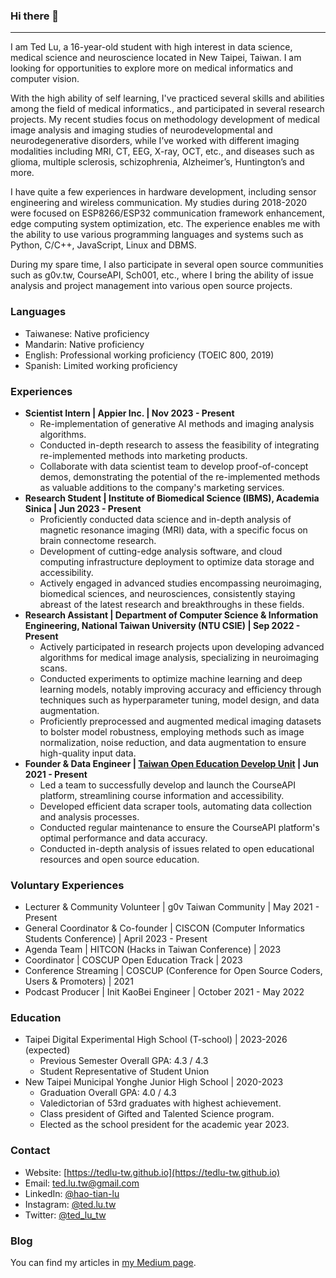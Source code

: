 ### Hi there 👋
---
I am Ted Lu, a 16-year-old student with high interest in data science, medical science and neuroscience located in New Taipei, Taiwan. I am looking for opportunities to explore more on medical informatics and computer vision. 

With the high ability of self learning, I've practiced several skills and abilities among the field of medical informatics., and participated in several research projects. My recent studies focus on methodology development of medical image analysis and imaging studies of neurodevelopmental and neurodegenerative disorders, while I’ve worked with different imaging modalities including MRI, CT, EEG, X-ray, OCT, etc., and diseases such as glioma, multiple sclerosis, schizophrenia, Alzheimer’s, Huntington’s and more. 

I have quite a few experiences in hardware development, including sensor engineering and wireless communication. My studies during 2018-2020 were focused on ESP8266/ESP32 communication framework enhancement, edge computing system optimization, etc. The experience enables me with the ability to use various programming languages and systems such as Python, C/C++, JavaScript, Linux and DBMS. 

During my spare time, I also participate in several open source communities such as g0v.tw, CourseAPI, Sch001, etc., where I bring the ability of issue analysis and project management into various open source projects.

### Languages

- Taiwanese: Native proficiency
- Mandarin: Native proficiency
- English: Professional working proficiency (TOEIC 800, 2019)
- Spanish: Limited working proficiency

### Experiences

- **Scientist Intern | Appier Inc. | Nov 2023 - Present**
    - Re-implementation of generative AI methods and imaging analysis algorithms. 
    - Conducted in-depth research to assess the feasibility of integrating re-implemented methods into marketing products. 
    - Collaborate with data scientist team to develop proof-of-concept demos, demonstrating the potential of the re-implemented methods as valuable additions to the company's marketing services.
- **Research Student | Institute of Biomedical Science (IBMS), Academia Sinica | Jun 2023 - Present**
    - Proficiently conducted data science and in-depth analysis of magnetic resonance imaging (MRI) data, with a specific focus on brain connectome research.
    - Development of cutting-edge analysis software, and cloud computing infrastructure deployment to optimize data storage and accessibility.
    - Actively engaged in advanced studies encompassing neuroimaging, biomedical sciences, and neurosciences, consistently staying abreast of the latest research and breakthroughs in these fields.
- **Research Assistant | Department of Computer Science & Information Engineering, National Taiwan University (NTU CSIE) | Sep 2022 - Present**
    - Actively participated in research projects upon developing advanced algorithms for medical image analysis, specializing in neuroimaging scans. 
    -  Conducted experiments to optimize machine learning and deep learning models, notably improving accuracy and efficiency through techniques such as hyperparameter tuning, model design, and data augmentation. 
    - Proficiently preprocessed and augmented medical imaging datasets to bolster model robustness, employing methods such as image normalization, noise reduction, and data augmentation to ensure high-quality input data. 
- **Founder & Data Engineer | [Taiwan Open Education Develop Unit](https://toedu.g0v.tw) | Jun 2021 - Present**
    - Led a team to successfully develop and launch the CourseAPI platform, streamlining course information and accessibility.
    - Developed efficient data scraper tools, automating data collection and analysis processes.
    - Conducted regular maintenance to ensure the CourseAPI platform's optimal performance and data accuracy.
    - Conducted in-depth analysis of issues related to open educational resources and open source education.
 
### Voluntary Experiences

- Lecturer & Community Volunteer | g0v Taiwan Community | May 2021 - Present
- General Coordinator & Co-founder | CISCON (Computer Informatics Students Conference) | April 2023 - Present
- Agenda Team | HITCON (Hacks in Taiwan Conference) | 2023
- Coordinator | COSCUP Open Education Track | 2023
- Conference Streaming | COSCUP (Conference for Open Source Coders, Users & Promoters) | 2021
- Podcast Producer | Init KaoBei Engineer | October 2021 - May 2022

### Education

- Taipei Digital Experimental High School (T-school) | 2023-2026 (expected)
    - Previous Semester Overall GPA: 4.3 / 4.3
    - Student Representative of Student Union
- New Taipei Municipal Yonghe Junior High School | 2020-2023
    - Graduation Overall GPA: 4.0 / 4.3
    - Valedictorian of 53rd graduates with highest achievement.
    - Class president of Gifted and Talented Science program.
    - Elected as the school president for the academic year 2023.

### Contact

- Website: [https://tedlu-tw.github.io](https://tedlu-tw.github.io)
- Email: [ted.lu.tw@gmail.com](mailto:ted.lu.tw@gmail.com)
- LinkedIn: [@hao-tian-lu](https://www.linkedin.com/in/hao-tian-lu/)
- Instagram: [@ted.lu.tw](https://instagram.com/ted.lu.tw)
- Twitter: [@ted_lu_tw](https://twitter.com/ted_lu_tw)

### Blog
You can find my articles in [my Medium page](https://ted-lu.medium.com/). 
